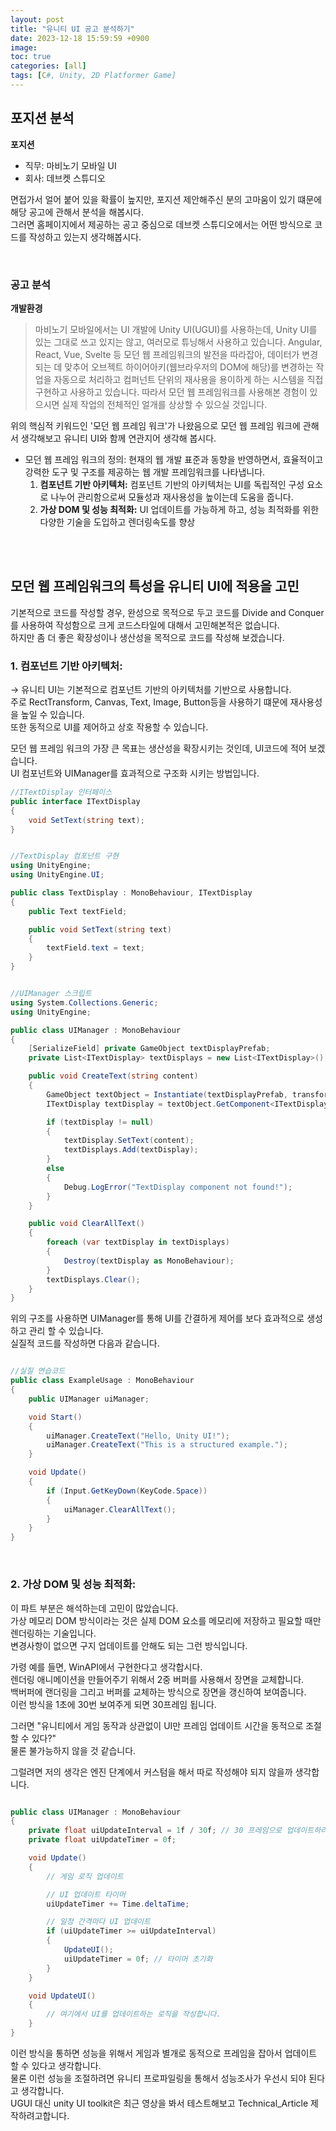 ```yaml
---
layout: post
title: "유니티 UI 공고 분석하기"
date: 2023-12-18 15:59:59 +0900
image: 
toc: true
categories: [all]
tags: [C#, Unity, 2D Platformer Game]
---
```


## 포지션 분석

**포지션**

- 직무: 마비노기 모바일 UI
- 회사: 데브켓 스튜디오
  
면접가서 얼어 붙어 있을 확률이 높지만, 포지션 제안해주신 분의 고마움이 있기 떄문에 해당 공고에 관해서 분석을 해봅시다.  
그러면 홈페이지에서 제공하는 공고 중심으로 데브켓 스튜디오에서는 어떤 방식으로 코드를 작성하고 있는지 생각해봅시다. 

<br>

### 공고 분석

**개발환경**

> 마비노기 모바일에서는 UI 개발에 Unity UI(UGUI)를 사용하는데, Unity UI를 있는 그대로 쓰고 있지는 않고, 여러모로 튜닝해서 사용하고 있습니다.
    Angular, React, Vue, Svelte 등 모던 웹 프레임워크의 발전을 따라잡아, 데이터가 변경되는 데 맞추어 오브젝트 하이어아키(웹브라우저의 DOM에 해당)를 변경하는 작업을 자동으로 처리하고 컴퍼넌트 단위의 재사용을 용이하게 하는 시스템을 직접 구현하고 사용하고 있습니다.
    따라서 모던 웹 프레임워크를 사용해본 경험이 있으시면 실제 작업의 전체적인 얼개를 상상할 수 있으실 것입니다.
  
위의 핵심적 키워드인 '모던 웹 프레임 워크'가 나왔음으로 모던 웹 프레임 워크에 관해서 생각해보고 유니티 UI와 함께 연관지어 생각해 봅시다. 
  
- 모던 웹 프레임 워크의 정의:
    현재의 웹 개발 표준과 동향을 반영하면서, 효율적이고 강력한 도구 및 구조를 제공하는 웹 개발 프레임워크를 나타냅니다.  
    1. **컴포넌트 기반 아키텍처:** 컴포넌트 기반의 아키텍처는 UI를 독립적인 구성 요소로 나누어 관리함으로써 모듈성과 재사용성을 높이는데 도움을 줍니다.  
    2. **가상 DOM 및 성능 최적화:** UI 업데이트를 가능하게 하고, 성능 최적화를 위한 다양한 기술을 도입하고 렌더링속도를 향상


<br>
<br>

## 모던 웹 프레임워크의 특성을 유니티 UI에 적용을 고민

기본적으로 코드를 작성할 경우, 완성으로 목적으로 두고 코드를 Divide and Conquer를 사용하여 작성함으로 크게 코드스타일에 대해서 고민해본적은 없습니다.  
하지만 좀 더 좋은 확장성이나 생산성을 목적으로 코드를 작성해 보겠습니다.  


### 1. **컴포넌트 기반 아키텍처:**

→ 유니티 UI는 기본적으로 컴포넌트 기반의 아키텍처를 기반으로 사용합니다.  
주로 RectTransform, Canvas, Text, Image, Button등을 사용하기 떄문에 재사용성을 높일 수 있습니다.  
또한 동적으로 UI를 제어하고 상호 작용할 수 있습니다.  
  
모던 웹 프레임 워크의 가장 큰 목표는 생산성을 확장시키는 것인데, UI코드에 적어 보겠습니다.  
UI 컴포넌트와 UIManager를 효과적으로 구조화 시키는 방법입니다.  

```c#
//ITextDisplay 인터페이스
public interface ITextDisplay
{
    void SetText(string text);
}

```

```c#

//TextDisplay 컴포넌트 구현
using UnityEngine;
using UnityEngine.UI;

public class TextDisplay : MonoBehaviour, ITextDisplay
{
    public Text textField;

    public void SetText(string text)
    {
        textField.text = text;
    }
}

```

```c#

//UIManager 스크립트
using System.Collections.Generic;
using UnityEngine;

public class UIManager : MonoBehaviour
{
    [SerializeField] private GameObject textDisplayPrefab;
    private List<ITextDisplay> textDisplays = new List<ITextDisplay>();

    public void CreateText(string content)
    {
        GameObject textObject = Instantiate(textDisplayPrefab, transform);
        ITextDisplay textDisplay = textObject.GetComponent<ITextDisplay>();

        if (textDisplay != null)
        {
            textDisplay.SetText(content);
            textDisplays.Add(textDisplay);
        }
        else
        {
            Debug.LogError("TextDisplay component not found!");
        }
    }

    public void ClearAllText()
    {
        foreach (var textDisplay in textDisplays)
        {
            Destroy(textDisplay as MonoBehaviour);
        }
        textDisplays.Clear();
    }
}

```
위의 구조를 사용하면 UIManager를 통해 UI를 간결하게 제어를 보다 효과적으로 생성하고 관리 할 수 있습니다.  
실질적 코드를 작성하면 다음과 같습니다.  

```c#

//실질 연습코드
public class ExampleUsage : MonoBehaviour
{
    public UIManager uiManager;

    void Start()
    {
        uiManager.CreateText("Hello, Unity UI!");
        uiManager.CreateText("This is a structured example.");
    }

    void Update()
    {
        if (Input.GetKeyDown(KeyCode.Space))
        {
            uiManager.ClearAllText();
        }
    }
}

```

<br>

### 2. **가상 DOM 및 성능 최적화:**

이 파트 부분은 해석하는데 고민이 많았습니다.  
가상 메모리 DOM 방식이라는 것은 실제 DOM 요소를 메모리에 저장하고 필요할 때만 렌더링하는 기술입니다.  
변경사항이 없으면 구지 업데이트를 안해도 되는 그런 방식입니다.  
  
가령 예를 들면, WinAPI에서 구현한다고 생각합시다.  
렌더링 애니메이션을 만들어주기 위해서 2중 버퍼를 사용해서 장면을 교체합니다.  
백버퍼에 랜더링을 그리고 버퍼를 교체하는 방식으로 장면을 갱신하여 보여줍니다.  
이런 방식을 1초에 30번 보여주게 되면 30프레임 됩니다.  
  
그러면 "유니티에서 게임 동작과 상관없이 UI만 프레임 업데이트 시간을 동적으로 조절할 수 있다?"  
물론 불가능하지 않을 것 같습니다.  
  
그럴려면 저의 생각은 엔진 단계에서 커스텀을 해서 따로 작성해야 되지 않을까 생각합니다.  

```c#

public class UIManager : MonoBehaviour
{
    private float uiUpdateInterval = 1f / 30f; // 30 프레임으로 업데이트하려면 간격을 계산합니다.
    private float uiUpdateTimer = 0f;

    void Update()
    {
        // 게임 로직 업데이트

        // UI 업데이트 타이머
        uiUpdateTimer += Time.deltaTime;

        // 일정 간격마다 UI 업데이트
        if (uiUpdateTimer >= uiUpdateInterval)
        {
            UpdateUI();
            uiUpdateTimer = 0f; // 타이머 초기화
        }
    }

    void UpdateUI()
    {
        // 여기에서 UI를 업데이트하는 로직을 작성합니다.
    }
}

```

이런 방식을 통하면 성능을 위해서 게임과 별개로 동적으로 프레임을 잡아서 업데이트 할 수 있다고 생각합니다.  
물론 이런 성능을 조절하려면 유니티 프로파일링을 통해서 성능조사가 우선시 되야 된다고 생각합니다.   
UGUI 대신 unity UI toolkit은 최근 영상을 봐서 테스트해보고 Technical_Article 제작하려고합니다.  
